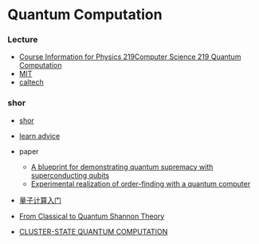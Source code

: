 # Quantum Computation

### Lecture
- [Course Information for Physics 219Computer Science 219 Quantum Computation](http://www.theory.caltech.edu/people/preskill/ph229/)
- [MIT](https://courses.edx.org/courses/course-v1:MITx+8.370.3x+1T2018/courseware/welcome/Introduction_to_8_370_3x/?child=first)
- [caltech](http://www.theory.caltech.edu/~preskill/ph229/#lecture)


### shor
- [shor](http://www-math.mit.edu/~shor/)

- [learn advice](http://www.mit.edu/~aram/advice/quantum.html)
- paper
  - [A blueprint for demonstrating quantum supremacy with superconducting qubits](https://arxiv.org/abs/1709.06678)
  - [Experimental realization of order-finding with a quantum computer](http://xxx.lanl.gov/abs/quant-ph/0007017)
- [量子计算入门](https://www.ibm.com/developerworks/cn/linux/other/quant/index.html)


- [From Classical to Quantum Shannon
Theory](https://arxiv.org/pdf/1106.1445.pdf)
- [CLUSTER-STATE QUANTUM COMPUTATION](https://arxiv.org/pdf/quant-ph/0504097.pdf)


